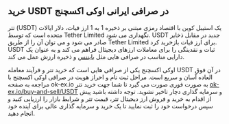 

## خرید USDT در صرافی ایرانی اوکی اکسچنج

تتر (USDT) یک استیبل کوین با اقتصاد رمزی مبتنی بر ذخیره 1 به 1 ارز فیات، دلار ایالات متحده است که توسط Tether Limited نگهداری می شود. USDT جدید در مقابل ذخایر صادر می شود و می توان آن را از طریق Tether Limited برای ارز فیات بازخرید کرد. USDT ثبات و نقدینگی را برای معاملات ارزهای دیجیتال فراهم می کند و به عنوان یک دارایی مناسب در صرافی هایی مثل [بایننس](https://www.binance.com/en-GB) و ذخیره ارزش عمل می کند.

اوکی اکسچنج یکی از صرافی هایی است که خرید تتر و فرآیند معامله USDT در آن فوق العاده آسان و سریع است. مراحل ثبت نام و احراز هویت در صرافی اوکی اکسچنج با مراجعه به صفحه ok-ex.io به صورت فوری صورت می گیرد تا شما جهت خرید تتر [ok-ex.io/buy-and-sell/USDT](https://ok-ex.io/buy-and-sell/USDT/) و سرمایه گذاری دچار تاخیر نشوید. توجه داشته باشید پیش از اقدام به خرید و فروش ارز دیجیتال تتر، قیمت تتر و شرایط بازار را ارزیابی کنید و سپس درخواست خود را ثبت نمایید تا یک خرید و سرمایه گذاری عالی برای آینده خود انجام دهید.
